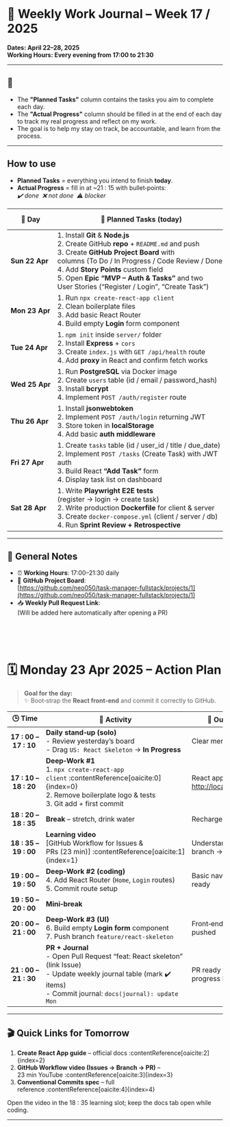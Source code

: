 # 📅 Weekly Work Journal – Week 17 / 2025  
**Dates: April 22–28, 2025**  
**Working Hours: Every evening from 17:00 to 21:30**

---

## 🧭

- The **"Planned Tasks"** column contains the tasks you aim to complete each day.  
- The **"Actual Progress"** column should be filled in at the end of each day to track my real progress and reflect on my work.  
- The goal is to help my stay on track, be accountable, and learn from the process.

---
## How to use  
* **Planned Tasks** = everything you intend to finish **today**.  
* **Actual Progress** = fill in at ~21 : 15 with bullet‑points:  
  *✔️ done  ❌ not done  ⚠️ blocker*

| 📅 Day | 📌 Planned Tasks (today) | ✅ Actual Progress (fill nightly) |
|-------|--------------------------------------------------------------------------------------------------------------------------------------------------------------------------------------------------|------------------------------------|
| **Sun 22 Apr** | 1. Install **Git** & **Node.js**<br>2. Create GitHub **repo** + `README.md` and push<br>3. Create **GitHub Project Board** with columns (To Do / In Progress / Code Review / Done)<br>4. Add **Story Points** custom field<br>5. Open **Epic “MVP – Auth & Tasks”** and two User Stories (“Register / Login”, “Create Task”) | ✔️ done|
| **Mon 23 Apr** | 1. Run `npx create-react-app client`<br>2. Clean boilerplate files<br>3. Add basic React Router<br>4. Build empty **Login** form component | |
| **Tue 24 Apr** | 1. `npm init` inside `server/` folder<br>2. Install **Express** + `cors`<br>3. Create `index.js` with `GET /api/health` route<br>4. Add **proxy** in React and confirm fetch works | |
| **Wed 25 Apr** | 1. Run **PostgreSQL** via Docker image<br>2. Create `users` table (id / email / password_hash)<br>3. Install **bcrypt**<br>4. Implement `POST /auth/register` route | |
| **Thu 26 Apr** | 1. Install **jsonwebtoken**<br>2. Implement `POST /auth/login` returning JWT<br>3. Store token in **localStorage**<br>4. Add basic **auth middleware** | |
| **Fri 27 Apr** | 1. Create `tasks` table (id / user_id / title / due_date)<br>2. Implement `POST /tasks` (Create Task) with JWT auth<br>3. Build React **“Add Task”** form<br>4. Display task list on dashboard | |
| **Sat 28 Apr** | 1. Write **Playwright E2E tests** (register → login → create task)<br>2. Write production **Dockerfile** for client & server<br>3. Create `docker-compose.yml` (client / server / db)<br>4. Run **Sprint Review + Retrospective** | |

---

## 📝 General Notes

- ⏰ **Working Hours**: 17:00–21:30 daily  
- 📌 **GitHub Project Board**:  
  [https://github.com/neo050/task-manager-fullstack/projects/1](https://github.com/neo050/task-manager-fullstack/projects/1)  
- 📥 **Weekly Pull Request Link**:  
  (Will be added here automatically after opening a PR)
 
 
<br>
<br>
<br>
 
 
 # 🗓️ **Monday 23 Apr 2025 – Action Plan**

> **Goal for the day:**  
> ✨ Boot‑strap the **React front‑end** and commit it correctly to GitHub.

| 🕒 Time | 🔨 Activity | 🎯 Outcome |
|--------|------------|-----------|
| **17 : 00 – 17 : 10** | **Daily stand‑up (solo)**<br>- Review yesterday’s board<br>- Drag `US: React Skeleton` → **In Progress** | Clear mental focus |
| **17 : 10 – 18 : 20** | **Deep‑Work #1**<br>1. `npx create-react-app client` :contentReference[oaicite:0]{index=0}<br>2. Remove boilerplate logo & tests<br>3. Git add + first commit | React app runs on <http://localhost:3000> |
| **18 : 20 – 18 : 35** | **Break** – stretch, drink water | Recharge |
| **18 : 35 – 19 : 00** | **Learning video**<br>[GitHub Workflow for Issues & PRs (23 min)] :contentReference[oaicite:1]{index=1} | Understand branch → PR flow |
| **19 : 00 – 19 : 50** | **Deep‑Work #2 (coding)**<br>4. Add React Router (`Home`, `Login` routes)<br>5. Commit route setup | Basic navigation ready |
| **19 : 50 – 20 : 00** | **Mini‑break** | |
| **20 : 00 – 21 : 00** | **Deep‑Work #3 (UI)**<br>6. Build empty **Login form** component<br>7. Push branch `feature/react-skeleton` | Front‑end skeleton pushed |
| **21 : 00 – 21 : 30** | **PR + Journal**<br>- Open Pull Request “feat: React skeleton” (link Issue)<br>- Update weekly journal table (mark ✔️ items)<br>- Commit journal: `docs(journal): update Mon` | PR ready for review; progress logged |

---

## 🎬 Quick Links for Tomorrow

1. **Create React App guide** – official docs :contentReference[oaicite:2]{index=2}  
2. **GitHub Workflow video (Issues → Branch → PR)** – 23 min YouTube :contentReference[oaicite:3]{index=3}  
3. **Conventional Commits spec** – full reference :contentReference[oaicite:4]{index=4}  

Open the video in the 18 : 35 learning slot; keep the docs tab open while coding.

---





